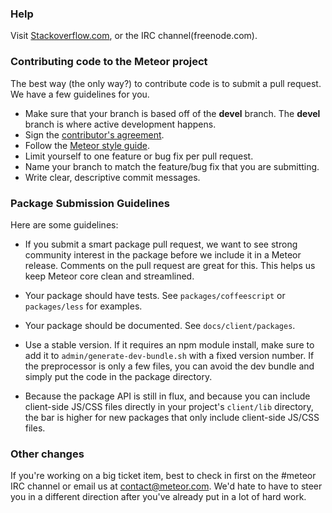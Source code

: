 ### Help

Visit [Stackoverflow.com](http://stackoverflow.com/questions/tagged/meteor), or the IRC channel(freenode.com).

### Contributing code to the Meteor project

The best way (the only way?) to contribute code is to submit a pull request.  We have a few guidelines for you.

* Make sure that your branch is based off of the **devel** branch. The **devel** branch is where active development happens.
* Sign the [contributor's agreement](http://contribute.meteor.com/).
* Follow the [Meteor style guide](https://github.com/meteor/meteor/wiki/Meteor-Style-Guide).
* Limit yourself to one feature or bug fix per pull request.
* Name your branch to match the feature/bug fix that you are submitting.
* Write clear, descriptive commit messages.


### Package Submission Guidelines

Here are some guidelines:

* If you submit a smart package pull request, we want to see strong community interest in the package before we include it in a Meteor release.  Comments on the pull request are great for this.  This helps us keep Meteor core clean and streamlined.

* Your package should have tests. See `packages/coffeescript` or `packages/less` for examples.

* Your package should be documented. See `docs/client/packages`.

* Use a stable version. If it requires an npm module install, make sure to add it to `admin/generate-dev-bundle.sh` with a fixed version number. If the preprocessor is only a few files, you can avoid the dev bundle and simply put the code in the package directory.

* Because the package API is still in flux, and because you can include client-side JS/CSS files directly in your project's `client/lib` directory, the bar is higher for new packages that only include client-side JS/CSS files. 


### Other changes

If you're working on a big ticket item, best to check in first on the #meteor IRC channel or email us at contact@meteor.com.  We'd hate to have to steer you in a different direction after you've already put in a lot of hard work.